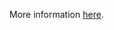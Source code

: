 More information [here](https://docs.bridgecrew.io/docs/ensure-gcp-subnet-has-a-private-ip-google-access).

